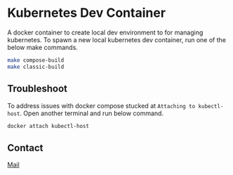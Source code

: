 # Kubernetes Dev Container

A docker container to create local dev environment to for managing kubernetes. To spawn a new local kubernetes dev container, run one of the below make commands.

```sh
make compose-build
make classic-build
```

## Troubleshoot

To address issues with docker compose stucked at `Attaching to kubectl-host`. Open another terminal and run below command.

```sh
docker attach kubectl-host
```

## Contact

[Mail](guptaprabhay@yahoo.com)
